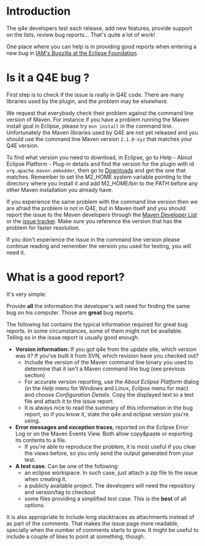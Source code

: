 # Introduction #

The q4e developers test each release, add new features, provide support on the lists, review bug reports... That's quite a lot of work!

One place where you can help is in providing good reports when entering a new bug in [IAM's Bugzilla at the Eclipse Foundation](https://bugs.eclipse.org/bugs/enter_bug.cgi?product=IAM).


# Is it a Q4E bug ? #

First step is to check if the issue is really in Q4E code. There are many libraries used by the plugin, and the problem may be elsewhere.

We request that everybody check their problem against the command line version of Maven. For instance if you have a problem running the Maven install goal in Eclipse, please try `mvn install` in the command line. Unfortunately the Maven libraries used by Q4E are not yet released and you should use the command line Maven version `2.1.0-xyz` that matches your Q4E version.

To find what version you need to download, in Eclipse, go to Help - About Eclipse Platform - Plug-in details and find the version for the plugin with id `org.apache.maven.embedder`, then go to [Downloads](http://code.google.com/p/q4e/downloads/list) and get the one that matches. Remember to set the M2\_HOME system variable pointing to the directory where you install it and add M2\_HOME/bin to the PATH before any other Maven installation you already have.

If you experience the same problem with the command line version then we are afraid the problem is not in Q4E, but in Maven itself and you should report the issue to the Maven developers through the [Maven Developer List](http://maven.apache.org/mail-lists.html) or the [issue tracker](http://maven.apache.org/issue-tracking.html). Make sure you reference the version that has the problem for faster resolution.

If you don't experience the issue in the command line version please continue reading and remember the version you used for testing, you will need it.


# What is a good report? #

It's very simple:

Provide **all** the information the developer's will need for finding the same bug on his computer. Those are **great** bug reports.

The following list contains the typical information required for great bug reports. In some circumstances, some of them might not be available. Telling so in the issue report is usually good enough.

  * **Version information:** If you got q4e from the update site, which version was it? If you've built it from SVN, which revision have you checked out?
    * Include the version  of the Maven command line binary you used to determine that it isn't a Maven command line bug (see previous section)
    * For accurate version reporting, use the _About Eclipse Platform_ dialog (in the _Help_ menu for Windows and Linux, _Eclipse_ menu for mac) and choose _Configuration Details_. Copy the displayed text to a text file and attach it to the issue report.
    * It is always nice to read the summary of this information in the bug report, so if you know it, state the q4e and eclipse version you're using.
  * **Error messages and exception traces**, reported on the Eclipse Error Log or on the Maven Events View. Both allow copy&paste or exporting its contents to a file.
    * If you're able to reproduce the problem, it is most useful if you clear the views before, so you only send the output generated from your test.
  * **A test case**. Can be one of the following:
    * an eclipse workspace. In such case, just attach a zip file to the issue when creating it.
    * a publicly available project. The developers will need the repository and version/tag to checkout
    * some files providing a simplified test case. This is the **best** of all options.

It is also appropriate to include long stacktraces as attachments instead of as part of the comments. That makes the issue page more readable, specially when the number of comments starts to grow. It might be useful to include a couple of lines to point at something, though.